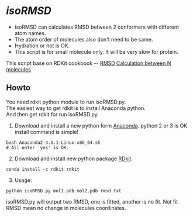 *isoRMSD*  
========
- isoRMSD can calculates RMSD between 2 conformers with different atom names.
- The atom order of molecules also don't need to be same.
- Hydration or not is OK.
- This script is for small molecule only. It will be very slow for protein.

This script base on RDKit cookbook -- [RMSD Calculation between N molecules](http://www.rdkit.org/docs/Cookbook.html)



Howto
-----
You need rdkit python module to run isoRMSD.py.  
The easiest way to get rdkit is to install Anaconda python.  
And then get rdkit for run isoRMSD.py.  

1. Download and install a new python form [Anaconda](https://www.continuum.io/). python 2 or 3 is OK
install command is simple!
```
bash Anaconda2-4.1.1-Linux-x86_64.sh
# All enter 'yes' is OK.
```
2. Download and install new python package [RDkit](http://rdkit.org/).
```
conda install -c rdkit rdkit
```
3. Usage:
```
python isoRMSD.py mol1.pdb mol2.pdb rmsd.txt
```
isoRMSD.py will output two RMSD, one is fitted, another is no fit.
Not fit  RMSD mean no change in molecules coordinates.  
